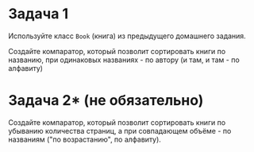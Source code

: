 # Задача 1

Используйте класс `Book` (книга) из предыдущего домашнего задания.

Создайте компаратор, который позволит сортировать книги по названию, при одинаковых названиях - по автору (и там, и там - по алфавиту)

# Задача 2* (не обязательно)

Создайте компаратор, который позволит сортировать книги по убыванию количества страниц, а при совпадающем объёме - по названиям ("по возрастанию", по алфавиту).
